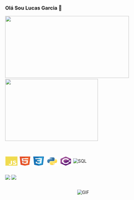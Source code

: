 ### Olá Sou Lucas Garcia 👋

<p align="left">
  <img src="https://github-readme-stats.vercel.app/api?username=lucasgarciagl&show_icons=true&theme=tokyonight" width="400" height="200">
  <img src="https://github-readme-stats.vercel.app/api/top-langs/?username=lucasgarciagl&layout=compact&langs_count=16&theme=tokyonight"  width="300" height="200">
</p>

##

<div style="display: inline_block"><br>
  <img align="center" alt="Js" height="30" width="40" src="https://raw.githubusercontent.com/devicons/devicon/master/icons/javascript/javascript-plain.svg">
  <img align="center" alt="HTML" height="30" width="40" src="https://raw.githubusercontent.com/devicons/devicon/master/icons/html5/html5-original.svg">
  <img align="center" alt="CSS" height="30" width="40" src="https://raw.githubusercontent.com/devicons/devicon/master/icons/css3/css3-original.svg">
  <img align="center" alt="Python" height="30" width="40" src="https://raw.githubusercontent.com/devicons/devicon/master/icons/python/python-original.svg">
  <img align="center" alt="Csharp" height="30" width="40" src="https://raw.githubusercontent.com/devicons/devicon/master/icons/csharp/csharp-original.svg">
  <img align="center" alt="SQL" height="30" width="40" src="https://cdn.jsdelivr.net/gh/devicons/devicon/icons/microsoftsqlserver/microsoftsqlserver-plain-wordmark.svg" />
         
</div>
  
  ##
 
<div> 
  <a href = "mailto:lucasgarcia.gl@gmail.com"><img src="https://img.shields.io/badge/-Gmail-%23333?style=for-the-badge&logo=gmail&logoColor=white" target="_blank"></a>
  <a href="https://www.linkedin.com/in/lucasgarciagl"><img src="https://img.shields.io/badge/-LinkedIn-%230077B5?style=for-the-badge&logo=linkedin&logoColor=white" target="_blank"></a>  
</div>

##

<p align="center">
  <img src="https://i.ibb.co/RbCp0Bp/giphy.gif" alt="GIF" width="300" height="200">
</p>

<p
<img src="https://github.com/lucasgarciagl/lucasgarciagl/blob/output/github-contribution-grid-snake.svg"
</p>
